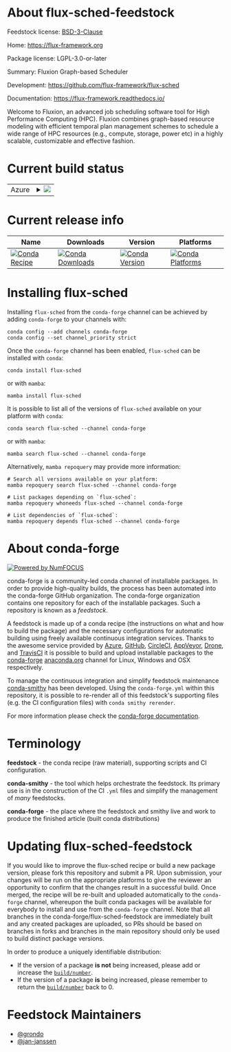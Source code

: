 About flux-sched-feedstock
==========================

Feedstock license: [BSD-3-Clause](https://github.com/conda-forge/flux-sched-feedstock/blob/main/LICENSE.txt)

Home: https://flux-framework.org

Package license: LGPL-3.0-or-later

Summary: Fluxion Graph-based Scheduler

Development: https://github.com/flux-framework/flux-sched

Documentation: https://flux-framework.readthedocs.io/

Welcome to Fluxion, an advanced job scheduling software tool for
High Performance Computing (HPC). Fluxion combines graph-based
resource modeling with efficient temporal plan management schemes to
schedule a wide range of HPC resources (e.g., compute, storage, power
etc) in a highly scalable, customizable and effective fashion.


Current build status
====================


<table>
    
  <tr>
    <td>Azure</td>
    <td>
      <details>
        <summary>
          <a href="https://dev.azure.com/conda-forge/feedstock-builds/_build/latest?definitionId=19290&branchName=main">
            <img src="https://dev.azure.com/conda-forge/feedstock-builds/_apis/build/status/flux-sched-feedstock?branchName=main">
          </a>
        </summary>
        <table>
          <thead><tr><th>Variant</th><th>Status</th></tr></thead>
          <tbody><tr>
              <td>linux_64_python3.10.____cpython</td>
              <td>
                <a href="https://dev.azure.com/conda-forge/feedstock-builds/_build/latest?definitionId=19290&branchName=main">
                  <img src="https://dev.azure.com/conda-forge/feedstock-builds/_apis/build/status/flux-sched-feedstock?branchName=main&jobName=linux&configuration=linux%20linux_64_python3.10.____cpython" alt="variant">
                </a>
              </td>
            </tr><tr>
              <td>linux_64_python3.11.____cpython</td>
              <td>
                <a href="https://dev.azure.com/conda-forge/feedstock-builds/_build/latest?definitionId=19290&branchName=main">
                  <img src="https://dev.azure.com/conda-forge/feedstock-builds/_apis/build/status/flux-sched-feedstock?branchName=main&jobName=linux&configuration=linux%20linux_64_python3.11.____cpython" alt="variant">
                </a>
              </td>
            </tr><tr>
              <td>linux_64_python3.12.____cpython</td>
              <td>
                <a href="https://dev.azure.com/conda-forge/feedstock-builds/_build/latest?definitionId=19290&branchName=main">
                  <img src="https://dev.azure.com/conda-forge/feedstock-builds/_apis/build/status/flux-sched-feedstock?branchName=main&jobName=linux&configuration=linux%20linux_64_python3.12.____cpython" alt="variant">
                </a>
              </td>
            </tr><tr>
              <td>linux_64_python3.8.____cpython</td>
              <td>
                <a href="https://dev.azure.com/conda-forge/feedstock-builds/_build/latest?definitionId=19290&branchName=main">
                  <img src="https://dev.azure.com/conda-forge/feedstock-builds/_apis/build/status/flux-sched-feedstock?branchName=main&jobName=linux&configuration=linux%20linux_64_python3.8.____cpython" alt="variant">
                </a>
              </td>
            </tr><tr>
              <td>linux_64_python3.9.____73_pypy</td>
              <td>
                <a href="https://dev.azure.com/conda-forge/feedstock-builds/_build/latest?definitionId=19290&branchName=main">
                  <img src="https://dev.azure.com/conda-forge/feedstock-builds/_apis/build/status/flux-sched-feedstock?branchName=main&jobName=linux&configuration=linux%20linux_64_python3.9.____73_pypy" alt="variant">
                </a>
              </td>
            </tr><tr>
              <td>linux_64_python3.9.____cpython</td>
              <td>
                <a href="https://dev.azure.com/conda-forge/feedstock-builds/_build/latest?definitionId=19290&branchName=main">
                  <img src="https://dev.azure.com/conda-forge/feedstock-builds/_apis/build/status/flux-sched-feedstock?branchName=main&jobName=linux&configuration=linux%20linux_64_python3.9.____cpython" alt="variant">
                </a>
              </td>
            </tr>
          </tbody>
        </table>
      </details>
    </td>
  </tr>
</table>

Current release info
====================

| Name | Downloads | Version | Platforms |
| --- | --- | --- | --- |
| [![Conda Recipe](https://img.shields.io/badge/recipe-flux--sched-green.svg)](https://anaconda.org/conda-forge/flux-sched) | [![Conda Downloads](https://img.shields.io/conda/dn/conda-forge/flux-sched.svg)](https://anaconda.org/conda-forge/flux-sched) | [![Conda Version](https://img.shields.io/conda/vn/conda-forge/flux-sched.svg)](https://anaconda.org/conda-forge/flux-sched) | [![Conda Platforms](https://img.shields.io/conda/pn/conda-forge/flux-sched.svg)](https://anaconda.org/conda-forge/flux-sched) |

Installing flux-sched
=====================

Installing `flux-sched` from the `conda-forge` channel can be achieved by adding `conda-forge` to your channels with:

```
conda config --add channels conda-forge
conda config --set channel_priority strict
```

Once the `conda-forge` channel has been enabled, `flux-sched` can be installed with `conda`:

```
conda install flux-sched
```

or with `mamba`:

```
mamba install flux-sched
```

It is possible to list all of the versions of `flux-sched` available on your platform with `conda`:

```
conda search flux-sched --channel conda-forge
```

or with `mamba`:

```
mamba search flux-sched --channel conda-forge
```

Alternatively, `mamba repoquery` may provide more information:

```
# Search all versions available on your platform:
mamba repoquery search flux-sched --channel conda-forge

# List packages depending on `flux-sched`:
mamba repoquery whoneeds flux-sched --channel conda-forge

# List dependencies of `flux-sched`:
mamba repoquery depends flux-sched --channel conda-forge
```


About conda-forge
=================

[![Powered by
NumFOCUS](https://img.shields.io/badge/powered%20by-NumFOCUS-orange.svg?style=flat&colorA=E1523D&colorB=007D8A)](https://numfocus.org)

conda-forge is a community-led conda channel of installable packages.
In order to provide high-quality builds, the process has been automated into the
conda-forge GitHub organization. The conda-forge organization contains one repository
for each of the installable packages. Such a repository is known as a *feedstock*.

A feedstock is made up of a conda recipe (the instructions on what and how to build
the package) and the necessary configurations for automatic building using freely
available continuous integration services. Thanks to the awesome service provided by
[Azure](https://azure.microsoft.com/en-us/services/devops/), [GitHub](https://github.com/),
[CircleCI](https://circleci.com/), [AppVeyor](https://www.appveyor.com/),
[Drone](https://cloud.drone.io/welcome), and [TravisCI](https://travis-ci.com/)
it is possible to build and upload installable packages to the
[conda-forge](https://anaconda.org/conda-forge) [anaconda.org](https://anaconda.org/)
channel for Linux, Windows and OSX respectively.

To manage the continuous integration and simplify feedstock maintenance
[conda-smithy](https://github.com/conda-forge/conda-smithy) has been developed.
Using the ``conda-forge.yml`` within this repository, it is possible to re-render all of
this feedstock's supporting files (e.g. the CI configuration files) with ``conda smithy rerender``.

For more information please check the [conda-forge documentation](https://conda-forge.org/docs/).

Terminology
===========

**feedstock** - the conda recipe (raw material), supporting scripts and CI configuration.

**conda-smithy** - the tool which helps orchestrate the feedstock.
                   Its primary use is in the construction of the CI ``.yml`` files
                   and simplify the management of *many* feedstocks.

**conda-forge** - the place where the feedstock and smithy live and work to
                  produce the finished article (built conda distributions)


Updating flux-sched-feedstock
=============================

If you would like to improve the flux-sched recipe or build a new
package version, please fork this repository and submit a PR. Upon submission,
your changes will be run on the appropriate platforms to give the reviewer an
opportunity to confirm that the changes result in a successful build. Once
merged, the recipe will be re-built and uploaded automatically to the
`conda-forge` channel, whereupon the built conda packages will be available for
everybody to install and use from the `conda-forge` channel.
Note that all branches in the conda-forge/flux-sched-feedstock are
immediately built and any created packages are uploaded, so PRs should be based
on branches in forks and branches in the main repository should only be used to
build distinct package versions.

In order to produce a uniquely identifiable distribution:
 * If the version of a package **is not** being increased, please add or increase
   the [``build/number``](https://docs.conda.io/projects/conda-build/en/latest/resources/define-metadata.html#build-number-and-string).
 * If the version of a package **is** being increased, please remember to return
   the [``build/number``](https://docs.conda.io/projects/conda-build/en/latest/resources/define-metadata.html#build-number-and-string)
   back to 0.

Feedstock Maintainers
=====================

* [@grondo](https://github.com/grondo/)
* [@jan-janssen](https://github.com/jan-janssen/)

